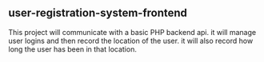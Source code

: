 ## user-registration-system-frontend

  This project will communicate with a basic PHP backend api.
  it will manage user logins and then record the location of the user.
  it will also record how long the user has been in that location.
